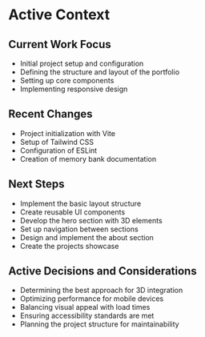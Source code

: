 # Active Context

## Current Work Focus
- Initial project setup and configuration
- Defining the structure and layout of the portfolio
- Setting up core components
- Implementing responsive design

## Recent Changes
- Project initialization with Vite
- Setup of Tailwind CSS
- Configuration of ESLint
- Creation of memory bank documentation

## Next Steps
- Implement the basic layout structure
- Create reusable UI components
- Develop the hero section with 3D elements
- Set up navigation between sections
- Design and implement the about section
- Create the projects showcase

## Active Decisions and Considerations
- Determining the best approach for 3D integration
- Optimizing performance for mobile devices
- Balancing visual appeal with load times
- Ensuring accessibility standards are met
- Planning the project structure for maintainability 